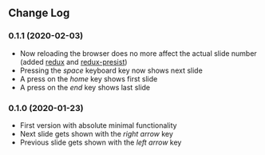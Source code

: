 ## Change Log

### 0.1.1 (2020-02-03)
- Now reloading the browser does no more affect the actual slide number  
  (added [redux](https://github.com/reduxjs/redux) and [redux-presist](https://github.com/rt2zz/redux-persist))
- Pressing the _space_ keyboard key now shows next slide
- A press on the _home_ key shows first slide
- A press on the _end_ key shows last slide

### 0.1.0 (2020-01-23)
- First version with absolute minimal functionality
- Next slide gets shown with the _right arrow_ key
- Previous slide gets shown with the _left arrow_ key

